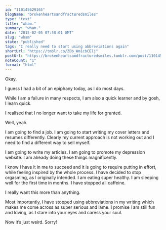 ```yaml
---
id: "110145629165"
blogName: "brokenheartsandfracturedsmiles"
type: "text"
title: "wham."
summary: "wham."
date: "2015-02-05 07:58:01 GMT"
slug: "wham"
state: "published"
tags: "I really need to start using abbreviations again"
shortUrl: "https://tmblr.co/ZDb_Wm1cbCElj"
postUrl: "https://brokenheartsandfracturedsmiles.tumblr.com/post/110145629165/wham"
noteCount: "1"
format: "html"
---
```


Okay. 

I guess I had a bit of an epiphany today, as I do most days. 

While I am a failure in many respects, I am also a quick learner and by gosh, I learn quick. 

I realised that I no longer want to take my life for granted. 

Well, yeah. 

I am going to find a job. I am going to start writing my cover letters and resumes differently. Clearly my current approach is not working out and I need to find a different way to sell myself. 

I am going to write my articles. I am going to promote my depression website. I am already doing these things magnificently. 

I know I have it in me to succeed and it is going to require putting in effort, while feeling inspired by the whole process. I have decided to stop orgasming, as I originally intended. I am eating super healthy. I am sleeping well for the first time in months. I have stopped all caffeine. 

I really want this more than anything. 

Most importantly, I have stopped using abbreviations in my writing which makes me come across as super serious and lame. I promise I am still fun and loving, as I stare into your eyes and caress your soul.

Now it’s just weird. Sorry!